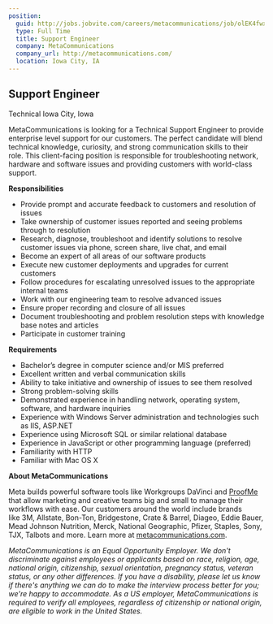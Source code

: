 ```yaml
---
position:
  guid: http://jobs.jobvite.com/careers/metacommunications/job/olEK4fwx
  type: Full Time
  title: Support Engineer
  company: MetaCommunications
  company_url: http://metacommunications.com/
  location: Iowa City, IA
---
```



<h2 class="jv-header">
Support Engineer

</h2>

<p class="jv-job-detail-meta">
Technical            <span class="jv-inline-separator"></span>
Iowa City,
Iowa

</p>


<div class="jv-job-detail-description">
<p>
</p><p><span style="">MetaCommunications is looking for a Technical Support Engineer to provide enterprise level support for our customers. The perfect candidate will blend technical knowledge, curiosity, and strong communication skills to their role. This client-facing position is responsible for troubleshooting network, hardware and software issues and providing customers with world-class support. </span></p><p><b>Responsibilities</b></p><ul><li style=""><span style="">Provide prompt and accurate feedback to customers and resolution of issues </span></li><li style=""><span style="">Take ownership of customer issues reported and seeing problems through to resolution</span></li><li style=""><span style="">Research, diagnose, troubleshoot and identify solutions to resolve customer issues via phone, screen share, live chat, and email</span></li><li style=""><span style="">Become an expert of all areas of our software products</span></li><li style=""><span style="">Execute new customer deployments and upgrades for current customers</span></li><li style=""><span style="">Follow procedures for escalating unresolved issues to the appropriate internal teams</span></li><li style=""><span style="">Work with our engineering team to resolve advanced issues </span></li><li style=""><span style="">Ensure proper recording and closure of all issues</span></li><li style=""><span style="">Document troubleshooting and problem resolution steps with knowledge base notes and articles</span></li><li style=""><span style="">Participate in customer training</span></li></ul><p><b>Requirements</b></p><ul><li style=""><span style="">Bachelor’s degree in computer science and/or MIS preferred</span></li><li style=""><span style="">Excellent written and verbal communication skills</span></li><li style=""><span style="">Ability to take initiative and ownership of issues to see them resolved</span></li><li style=""><span style="">Strong problem-solving skills</span></li><li style=""><span style="">Demonstrated experience in handling network, operating system, software, and hardware inquiries</span></li><li style=""><span style="">Experience with Windows Server administration and technologies such as IIS, ASP.NET</span></li><li style=""><span style="">Experience using Microsoft SQL or similar relational database </span></li><li style=""><span style="">Experience in JavaScript or other programming language (preferred)</span></li><li style=""><span style="">Familiarity with HTTP</span></li><li style=""><span style="">Familiar with Mac OS X</span></li></ul><p><strong>About MetaCommunications</strong></p><p><span>Meta&nbsp;builds powerful software tools like Workgroups DaVinci and <a href="proofme.com" target="_blank" title="ProofMe">ProofMe</a> that allow marketing and creative teams big and small to manage their workflows with ease. Our customers around the world include brands like&nbsp;<span>3M, Allstate, Bon-Ton, Bridgestone, Crate &amp; Barrel, Diageo, Eddie Bauer, Mead Johnson Nutrition, Merck, National Geographic, Pfizer, Staples, Sony, TJX, Talbots and more.&nbsp;</span>Learn more at </span><a href="http://www.meta-comm.com/"><span>metacommunications.com</span></a><span>.</span></p><p><em>MetaCommunications is an Equal Opportunity Employer. We don't discriminate against employees or applicants based on race, religion, age, national origin, citizenship, sexual orientation, pregnancy status, veteran status, or any other differences. If you have a disability, please let us know if there's anything we can do to make the interview process better for you; we're happy to accommodate. As a US employer, MetaCommunications is required to verify all employees, regardless of citizenship or national origin, are eligible to work in the United States.</em></p>
<p></p>
<p></p>
</div>
